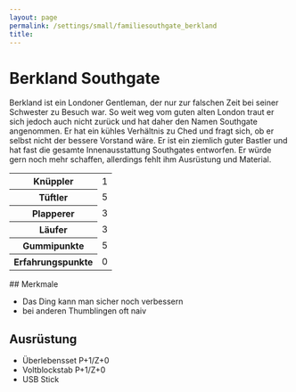```yaml
---
layout: page
permalink: /settings/small/familiesouthgate_berkland
title: 
---
```


# Berkland Southgate

Berkland ist ein Londoner Gentleman, der nur zur falschen Zeit bei seiner Schwester zu Besuch war. So weit weg vom guten alten London traut er sich jedoch auch nicht zurück und hat daher den Namen Southgate angenommen. Er hat ein kühles Verhältnis zu Ched und fragt sich, ob er selbst nicht der bessere Vorstand wäre. Er ist ein ziemlich guter Bastler und hat fast die gesamte Innenausstattung Southgates entworfen. Er würde gern noch mehr schaffen, allerdings fehlt ihm Ausrüstung und Material.

<table>
<tbody>
<tr><th>Knüppler</th><td>1</td></tr>
<tr><th>Tüftler</th><td>5</td></tr>
<tr><th>Plapperer</th><td>3</td></tr>
<tr><th>Läufer</th><td>3</td></tr>
<tr><th>Gummipunkte</th><td>5</td></tr>
<tr><th>Erfahrungspunkte</th><td>0</td></tr>
</tbody>
</table>
## Merkmale

- Das Ding kann man sicher noch verbessern
- bei anderen Thumblingen oft naiv

## Ausrüstung

- Überlebensset P+1/Z+0
- Voltblockstab P+1/Z+0
- USB Stick

